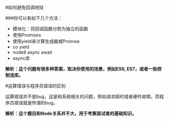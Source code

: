 #如何避免回调地狱

###你可以有如下几个方法：

- 模块化：将回调函数分割为独立的函数
- 使用Promises
- 使用yield来计算生成器或Promise
- co yield 
- node8 async await
- async库


**解析：这个问题有很多种答案，取决你使用的场景，例如ES6, ES7，或者一些控制流库。**

#运算错误与程序员错误的区别

运算错误并不是bug，这是和系统相关的问题，例如请求超时或者硬件故障。而程序员错误就是所谓的bug。

**解析：这个题目和Node关系并不大，用于考察面试者的基础知识。**